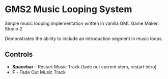 # GMS2 Music Looping System
Simple music looping implementation written in vanilla GML Game Maker: Studio 2

Demonstrates the ability to include an introduction segment in music loops.

## Controls
- **Spacebar** - Restart Music Track (fade out current stem, restart intro)
- **F** - Fade Out Music Track
